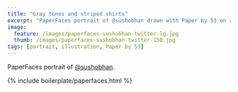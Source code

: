```yaml
---
title: "Gray tones and striped shirts"
excerpt: "PaperFaces portrait of @sushobhan drawn with Paper by 53 on an iPad."
image: 
  feature: /images/paperfaces-sushobhan-twitter-lg.jpg
  thumb: /images/paperfaces-sushobhan-twitter-150.jpg
tags: [portrait, illustration, Paper by 53]
---
```


PaperFaces portrait of [@sushobhan](http://twitter.com/sushobhan).

{% include boilerplate/paperfaces.html %}